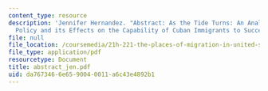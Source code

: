 ```yaml
---
content_type: resource
description: 'Jennifer Hernandez. "Abstract: As the Tide Turns: An Analysis of Cuban
  Policy and its Effects on the Capability of Cuban Immigrants to Succeed in the U.S."'
file: null
file_location: /coursemedia/21h-221-the-places-of-migration-in-united-states-history-fall-2006/da7673466e6590040011a6c43e4892b1_abstract_jen.pdf
file_type: application/pdf
resourcetype: Document
title: abstract_jen.pdf
uid: da767346-6e65-9004-0011-a6c43e4892b1
---
```

